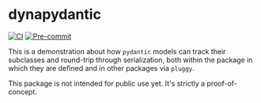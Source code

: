 # dynapydantic

[![CI](https://github.com/psalvaggio/dynapydantic/actions/workflows/ci.yml/badge.svg)](https://github.com/psalvaggio/dynapydantic/actions/workflows/ci.yml)
[![Pre-commit](https://github.com/psalvaggio/dynapydantic/actions/workflows/pre-commit.yml/badge.svg)](https://github.com/psalvaggio/dynapydantic/actions/workflows/pre-commit.yml)

This is a demonstration about how `pydantic` models can track their subclasses
and round-trip through serialization, both within the package in which they are
defined and in other packages via `pluggy`.

This package is not intended for public use yet. It's strictly a
proof-of-concept.
